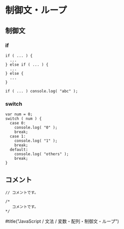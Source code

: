 ﻿# 制御文・ループ

## 制御文
### if

```clike
if ( ... ) {
  ...
} else if ( ... ) {
  ...
} else {
  ...
}
```

```clike
if ( ... ) console.log( "abc" );
```

### switch

```clike
var num = 0;
switch ( num ) {
  case 0:
    console.log( "0" );
    break;
  case 1:
    console.log( "1" );
    break;
  default:
    console.log( "others" );
    break;
}
```

## コメント

```clike
// コメントです。

/*
   コメントです。
*/
```

#title("JavaScript / 文法 / 変数・配列・制御文・ループ")

